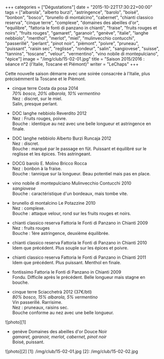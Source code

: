 +++
categories = ["Dégustations"]
date = "2015-10-22T17:30:22+00:00"
tags = ["albarola", "alberto burzi", "astringence", "barolo", "boisé", "bonbon", "bosco", "brunello di montalcino", "cabernet", "chianti classico reserva", "cinque terre", "complexe", "domaines des abeilles d'or", "equilibre", "fattoria le fonti di panzano in chianti", "fraise", "fruits rouges et noirs", "fruits rouges", "gamaret", "garanoir", "genève", "italie", "langhe nebbiolo", "menthol", "merlot", "miel", "mulinvecchio contucchi", "passerillé", "perlant", "pinot noir", "pièmont", "poivre", "pruneau", "puissant", "raisin sec", "reglisse", "rondeur", "salin", "sangiovese", "suisse", "tannins", "toscane", "velour", "vermentino", "vino nobile di montepulciano", "épice"] 
image = "/img/club/15-02-01.jpg"
title = "Saison 2015/2016 : séance n°2 (l'Italie, Toscane et Piémont)"
writer = "LeChaps"
+++

Cette nouvelle saison démarre avec une soirée consacrée à l'Italie, plus précisémment la Toscane et le Pièmont.

* cinque terre Costa da posa 2014  
_70% bosco, 20% albarola, 10% vermentino_  
Nez : discret, sur le miel.  
Salin, presque perlant.

* DOC langhe nebbiolo Reverdito 2012  
Nez : Fruits rouges, poivre.  
Bouche : identique au nez avec une belle longueur et astringence en finale.

* DOC langhe nebbiolo Alberto Burzi Runcaja 2012  
Nez : discret.  
Bouche : marqué par le passage en fût. Puissant et équilibré sur le reglisse et les épices. Très astringeant.

* DOCG barolo E. Molino Bricco Rocca <i class="fa fa-minus-circle"></i>  
Nez : bonbon à la fraise.  
Bouche : tannique sur la longueur. Beau potentiel mais pas en place.

* vino nobile di montepulciano Mulinvecchio Contucchi 2010  
_sangiovese_  
Bouche : caractéristique d'un bordeaux, mais tombe vite.

* brunello di montalcino Le Potazzine 2010  
Nez : complexe.  
Bouche : attaque velour, rond sur les fruits rouges et noirs.

* chianti classico reserva Fattoria le Fonti di Panzano in Chianti 2009  
Nez : fruits rouges  
Bouche : 1ère astringence, deuxième équilibrée.

* chianti classico reserva Fattoria le Fonti di Panzano in Chianti 2010  
Idem que précédent. Plus souple sur les épices et poivre.

* chianti classico reserva Fattoria le Fonti di Panzano in Chianti 2011  <i class="fa fa-plus-circle"></i>  
Idem que précédent. Plus puissant. Menthol en finale.

* fontissimo Fattoria le Fonti di Panzano in Chianti 2009  
Fondu. Difficile après le précédent. Belle longueur mais stagne en bouche.

* cinque terre Sciacchetrà 2012 (37€/btl)  <i class="fa fa-plus-circle"></i>  
_80% bosco, 15% albarola, 5% vermentino_  
Vin passerillé. Rarrisime.  
Nez : pruneaux, raisins sec.  
Bouche conforme au nez avec une belle longueur.

![photo][1]

* genève Domaines des abeilles d'or Douce Noir  
_gamaret, garanoir, merlot, cabernet, pinot noir_  
Boisé, puissant.

![photo][2]
[1]: /img/club/15-02-01.jpg
[2]: /img/club/15-02-02.jpg
